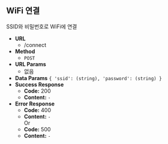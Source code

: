 **WiFi 연결**
---
  SSID와 비밀번호로 WiFi에 연결
* **URL**
  * /connect
* **Method**
  * `POST`
* **URL Params**
  * 없음
* **Data Params**
  `{ 'ssid': (string), 'password': (string) }`
* **Success Response**
  * **Code:** 200<br />
  * **Content:** `-`
* **Error Response**
  * **Code:** 400<br />
  * **Content:** `-`<br />
Or
  * **Code:** 500<br />
  * **Content:** `-`
